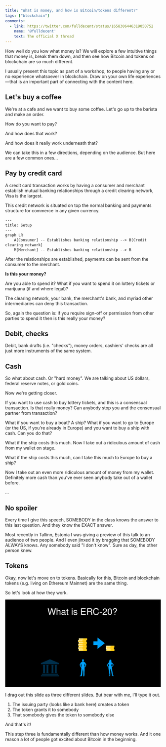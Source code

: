 ```yaml
---
title: "What is money, and how is Bitcoin/tokens different?"
tags: ["blockchain"]
comments:
  - link: https://twitter.com/fulldecent/status/1658306446319050752
    name: '@fulldecent'
    text: The official X thread
---
```


How well do you kow what money is? We will explore a few intuitive things that money is, break them down, and then see how Bitcoin and tokens on blockchain are so much different.

I usually present this topic as part of a workshop, to people having any or no experience whatsoever in blockchain. Draw on your own life experiences—that is an important part of connecting with the content here.

## Let's buy a coffee

We're at a cafe and we want to buy some coffee. Let's go up to the barista and make an order.

How do you want to pay?

And how does that work?

And how does it really work underneath that?

We can take this in a few directions, depending on the audience. But here are a few common ones...

## Pay by credit card

A credit card transaction works by having a consumer and merchant establish mutual banking relationships through a credit clearing network, Visa is the largest. 

This credit network is situated on top the normal banking and payments structure for commerce in any given currency.

```mermaid
---
title: Setup
---
graph LR
    A[Consumer] -- Establishes banking relationship --> B[Credit clearing network]
    M[Merchant] -- Establishes banking relationship --> B
```

After the relationships are established, payments can be sent from the consumer to the merchant.

**Is this your money?**

Are you able to spend it? What if you want to spend it on lottery tickets or marijuana (if and where legal)?

The clearing network, your bank, the merchant's bank, and myriad other intermediaries can deny this transaction.

So, again the question is: if you require sign-off or permission from other parties to spend it then is this really your money?

## Debit, checks

Debit, bank drafts (i.e. "checks"), money orders, cashiers' checks are all just more instruments of the same system.

## Cash

So what about cash. Or "hard money". We are talking about US dollars, federal reserve notes, or gold coins.

Now we're getting closer.

If you want to use cash to buy lottery tickets, and this is a consensual transaction. Is that really money? Can anybody stop you and the consensual partner from transaction?

What if you want to buy a boat? A ship? What if you want to go to Europe (or the US, if you're already in Europe) and you want to buy a ship with cash. Can you do that?

What if the ship costs this much. Now I take out a ridiculous amount of cash from my wallet on stage.

What if the ship costs this much, can I take this much to Europe to buy a ship?

Now I take out an even more ridiculous amount of money from my wallet. Definitely more cash than you've ever seen anybody take out of a wallet before.

...

## No spoiler

Every time I give this speech, SOMEBODY in the class knows the answer to this last question. And they know the EXACT answer. 

Most recently in Tallinn, Estonia I was giving a preview of this talk to an audience of two people. And I even jinxed it by bragging that SOMEBODY ALWAYS knows. Any somebody said "I don't know". Sure as day, the other person knew.

## Tokens

Okay, now let's move on to tokens. Basically for this, Bitcoin and blockchain tokens (e.g. living on Ethereum Mainnet) are the same thing.

So let's look at how they work.

![What is an ERC-20 token?](/assets/images/2023-05-15-what-is-money.svg)

I drag out this slide as three different slides. But bear with me, I'll type it out.

1. The issuing party (looks like a bank here) creates a token
2. The token grants it to somebody
3. That somebody gives the token to somebody else

And that's it!

This step three is fundamentally different than how money works. And it one reason a lot of people got excited about Bitcoin in the beginning.
